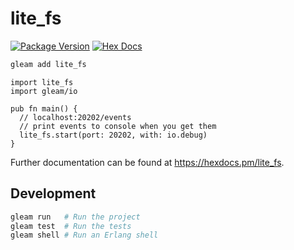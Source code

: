 # lite_fs

[![Package Version](https://img.shields.io/hexpm/v/lite_fs)](https://hex.pm/packages/lite_fs)
[![Hex Docs](https://img.shields.io/badge/hex-docs-ffaff3)](https://hexdocs.pm/lite_fs/)

```sh
gleam add lite_fs
```
```gleam
import lite_fs
import gleam/io

pub fn main() {
  // localhost:20202/events
  // print events to console when you get them
  lite_fs.start(port: 20202, with: io.debug)
}
```

Further documentation can be found at <https://hexdocs.pm/lite_fs>.

## Development

```sh
gleam run   # Run the project
gleam test  # Run the tests
gleam shell # Run an Erlang shell
```
